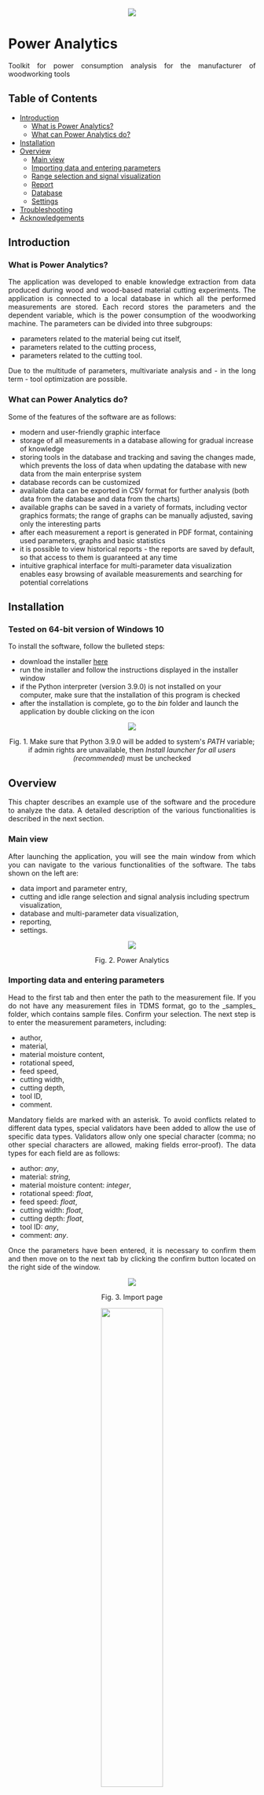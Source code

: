 <br/>
<p align="center"> 
  <img src="images/header.png">
</p>

# Power Analytics

<p align="justify">
Toolkit for power consumption analysis for the manufacturer of woodworking tools
</p>

## Table of Contents

- [Introduction](#introduction)
  - [What is Power Analytics?](#what-is-power-analytics)
  - [What can Power Analytics do?](#what-can-power-analytics-do)
- [Installation](#installation)
- [Overview](#overview)
  - [Main view](#main-view)
  - [Importing data and entering parameters](#importing-data-and-entering-parameters)
  - [Range selection and signal visualization](#range-selection-and-signal-visualization)
  - [Report](#report)
  - [Database](#database)
  - [Settings](#settings)
- [Troubleshooting](#troubleshooting)
- [Acknowledgements](#acknowledgements)

## Introduction

### What is Power Analytics?

<p align="justify">
The application was developed to enable knowledge extraction from data produced during wood and wood-based material cutting experiments. The application is connected to a local database in which all the performed measurements are stored. Each record stores the parameters and the dependent variable, which is the power consumption of the woodworking machine. The parameters can be divided into three subgroups:
</p>

- parameters related to the material being cut itself,
- parameters related to the cutting process,
- parameters related to the cutting tool.

<p align="justify">
Due to the multitude of parameters, multivariate analysis and - in the long term - tool optimization are possible.
</p>

### What can Power Analytics do?

<p align="justify">
Some of the features of the software are as follows:
</p>

- modern and user-friendly graphic interface
- storage of all measurements in a database allowing for gradual increase of knowledge
- storing tools in the database and tracking and saving the changes made, which prevents the loss of data when updating the database with new data from the main enterprise system
- database records can be customized
- available data can be exported in CSV format for further analysis (both data from the database and data from the charts)
- available graphs can be saved in a variety of formats, including vector graphics formats; the range of graphs can be manually adjusted, saving only the interesting parts
- after each measurement a report is generated in PDF format, containing used parameters, graphs and basic statistics
- it is possible to view historical reports - the reports are saved by default, so that access to them is guaranteed at any time
- intuitive graphical interface for multi-parameter data visualization enables easy browsing of available measurements and searching for potential correlations

## Installation

### Tested on 64-bit version of Windows 10

<p align="justify">
To install the software, follow the bulleted steps:
</p>

- download the installer [here](https://github.com/daniellechowicz/power-analytics/raw/main/Power%20Analytics.exe)
- run the installer and follow the instructions displayed in the installer window
- if the Python interpreter (version 3.9.0) is not installed on your computer, make sure that the installation of this program is checked
- after the installation is complete, go to the <i>bin</i> folder and launch the application by double clicking on the icon

<p align="center"> 
  <img src="images/path/python.png">
  <p align="center">
    Fig. 1. Make sure that Python 3.9.0 will be added to system's <i>PATH</i> variable; if admin rights are unavailable, then <i>Install launcher for all users (recommended)</i> must be unchecked
  </p>
</p>

## Overview

<p align="justify"> 
This chapter describes an example use of the software and the procedure to analyze the data. A detailed description of the various functionalities is described in the next section.
</p>

### Main view

<p align="justify">
After launching the application, you will see the main window from which you can navigate to the various functionalities of the software. The tabs shown on the left are:
</p>

- data import and parameter entry,
- cutting and idle range selection and signal analysis including spectrum visualization,
- database and multi-parameter data visualization,
- reporting,
- settings.

<p align="center"> 
  <img src="images/gif/main.gif">
  <p align="center">
    Fig. 2. Power Analytics
  </p>
</p>

### Importing data and entering parameters

<p align="justify">
Head to the first tab and then enter the path to the measurement file. If you do not have any measurement files in TDMS format, go to the _samples_ folder, which contains sample files. Confirm your selection. The next step is to enter the measurement parameters, including:
</p>

- author,
- material,
- material moisture content,
- rotational speed,
- feed speed,
- cutting width,
- cutting depth,
- tool ID,
- comment.

<p align="justify">
Mandatory fields are marked with an asterisk. To avoid conflicts related to different data types, special validators have been added to allow the use of specific data types. Validators allow only one special character (comma; no other special characters are allowed, making fields error-proof). The data types for each field are as follows:
</p>

- author: <i>any</i>,
- material: <i>string</i>,
- material moisture content: <i>integer</i>,
- rotational speed: <i>float</i>,
- feed speed: <i>float</i>,
- cutting width: <i>float</i>,
- cutting depth: <i>float</i>,
- tool ID: <i>any</i>,
- comment: <i>any</i>.

<p align="justify"> 
Once the parameters have been entered, it is necessary to confirm them and then move on to the next tab by clicking the confirm button located on the right side of the window.
</p>

<p align="center"> 
  <img src="images/import.png">
  <p align="center">
    Fig. 3. Import page
  </p>
</p>

<p align="center"> 
  <img src="images/parameters.png" width="50%">
  <p align="center">
    Fig. 4. Parameters widget
  </p>
</p>

<p align="justify">
Since many of the parameters are categorical variables, it was necessary to limit the choices (due to the functionality described later in the documentation, which is multiparameter visualization). This includes material, cutting direction, and tool ID. 
</p>

<p align="justify">
The material must first be defined by going to the next window by pressing the <i>Bearbeiten</i> button. By default the software uses capital letters, so the font does not play an important role. After adding material, reset parameters window to refresh database with available materials. When you want to remove some material from the database, open again the window, enter the name of the material you want to remove and then press the <i>Löschen</i> button.
</p>

<p align="center"> 
  <img src="images/edit_materials.png" width="50%">
  <p align="center">
    Fig. 5. Edit materials widget
  </p>
</p>

### Range selection and signal visualization

<p align="justify"> 
The next step required for a correct analysis is to mark the idle and cutting ranges. The main widget consists of three smaller charts. The first chart corresponds to the chart that is used to select the cutting and idle ranges. The second chart corresponds to the idle process, and the third chart, located at the bottom, corresponds to cutting. The graphs are responsive and update as the user makes changes.
</p>

<p align="justify"> 
The green rectangle is for cutting and the red rectangle is for idle process. The rectangles can be moved and stretched as desired. If a range outside the signal is selected, the indexes are assigned accordingly depending on the position of the rectangle (there is an appropriate function that takes care of validating the selected ranges and, in case of incorrect ranges, adjusts them accordingly to the analyzed signal).
</p>

<p align="justify"> 
Check or uncheck the checkbox next to the button, depending on your intention for the analysis. If the checkbox is unchecked, the data will not be added to the database, but you can still generate a report. Once you have made your selection, confirm it by clicking on the button below the graphs.
</p>

<p align="justify"> 
After confirming, a report is generated in the background and you are taken to the next view which is a visualization of the filtered signal. Two more views are available: the raw data visualization and the visualization of the signal transformed to the frequency domain.
</p>

<p align="justify"> 
<b>Tip I:</b> you can zoom in and out by holding down the right mouse button and moving the mouse up and down (increase or decrease the amplitude, respectively) or right and left (increase or decrease the range of the visible window, respectively).
</p>

<p align="justify"> 
<b>Tip II:</b> by pressing the right mouse button on the chart, additional options appear that may be useful to you. The options are as follows:
</p>

- <i>View All</i>
- <i>X Axis</i>
- <i>Y Axis</i>
- <i>Mouse Mode</i>
  - <i>3 Button</i>
  - <i>1 Button</i>
- <i>Plot Options</i>
  - <i>Transforms</i>
    - <i>Power Spectrum (FFT)</i>
    - <i>Log X</i>
    - <i>Log Y</i>
    - <i>dy/dx</i>
    - <i>Y vs. Y'</i>
  - <i>Downsample</i>
  - <i>Average</i>
  - <i>Alpha</i>
  - <i>Grid</i>
  - <i>Points</i>
- <i>Export</i>

<p align="center"> 
  <img src="images/range_selection.png">
  <p align="center">
    Fig. 6. Range selection
  </p>
</p>

<p align="center"> 
  <img src="images/moving_average.png">
  <p align="center">
    Fig. 7. Signal visualization: green - raw data, black - moving average
  </p>
</p>

<p align="center"> 
  <img src="images/raw.png">
  <p align="center">
    Fig. 8. Raw signal visualization
  </p>
</p>

<p align="center"> 
  <img src="images/spectrum.png">
  <p align="center">
    Fig. 9. Spectrum visualization
  </p>
</p>

<p align="center"> 
  <img src="images/export.png" width="50%">
  <p align="center">
    Fig. 10. Export window - both numerical data and graphs in various formats can be exported
  </p>
</p>

### Report

<p align="justify"> 
The software has the functionality of generating reports.Reports are generated automatically (saved in the project folder for later use to open historical reports directly from the database), as well as on user request with saving in a defined folder (appropriate icon in the left sidebar). A sample auto-generated report is shown below.
</p>

<p align="center">
  <img src="images/report_1.png">
  <img src="images/report_2.png">
  <p align="center">
    Fig. 11. Sample auto-generated report
  </p>
</p>

### Database

<p align="justify"> 
Database related functionality is also available to the user. There are three databases in which the following parameters are stored:
</p>

- metadata
  - measurement ID
  - author
  - measurement date
  - material
  - moisture content [%]
  - cutting direction
  - rotational speed [U/min]
  - feed speed [m/min]
  - feed per tooth [mm]
  - cutting speed [m/s]
  - cutting width [mm]
  - cutting depth [mm]
  - mean chip thickness [mm]
  - mean chip length [mm]
  - tool ID
  - classification number
  - strategic business unit
  - tool diameter [mm]
  - tool cutting width [mm]
  - bore diameter [mm]
  - number of wings
  - total number of wings
  - cutting material
  - cutting material quality
  - body material
  - maximum rotational speed [U/min]
  - optimum rotational speed [U/min]
  - rake angle [°]
  - shear angle [°]
  - comments
- statistics
  - idle
    - maximum power consumption [kW]
    - minimum power consumption [kW]
    - median power consumption [kW]
    - mean power consumption [kW]
    - standard deviation of power consumption [kW]
  - cutting
    - maximum power consumption [kW]
    - minimum power consumption [kW]
    - median power consumption [kW]
    - mean power consumption [kW]
    - standard deviation of power consumption [kW]
  - cutting (no idle)
    - mean power consumption [kW]
- materials
  - material ID
  - material

<p align="justify"> 
The first two databases (i.e. <i>metadata</i> and <i>statistics</i>) can be seen in the window under <i>Datenbank</i>. The third database (i.e. <i>materials</i>) is only used in the parameters window.
</p>

<p align="justify"> 
Navigating to the database window displays all the records available in the database. The records can be edited by pressing the <i>Bearbeiten</i> button, or exported in CSV format for further analysis by pressing the <i>Speichern als CSV</i> button. In order to edit a record, it is necessary to enter the ID number of the measurement, as well as to indicate the field you want to edit and to enter a new value. It is also possible to view old reports, which are stored in the folder <i>reports</i> in the project path. To view a report, press the record index on the left.
</p>

<p align="justify"> 
Below is a sample line from the CSV file that resulted from exporting the database:
</p>

```
measurement_id,author,measurement_date,material,moisture_content,cutting_direction,rotational_speed,feed_speed,feed_per_tooth,cutting_speed,cutting_width,cutting_depth,shear_angle,mean_chip_thickness,mean_chip_length,tool_id,classification_number,strategic_business_unit,tool_diameter,tool_cutting_width,bore_diameter,no_of_wings,total_no_of_wings,cutting_material,cutting_material_quality,body_material,n_max,n_opt,rake_angle,comments,report_name,min_idle,max_idle,mean_idle,median_idle,std_idle,min_cutting,max_cutting,mean_cutting,median_cutting,std_cutting,mean_cutting_no_idle
1,NICHT DEFINIERT,29-06-2021 11:07,FAGUS SYLVATICA,0,GEGENLAUF,11575.0,13.9,0.4,75.8,50.0,2.0,90.0,0.051,15.82,L 0000024687 000000 DE 01,WW 230 1,120,125.0,35.0,30.0,3,4,HW,NaN,ST,0.0,0.0,50.0,Keine Kommentare,Report 29-06-2021.pdf,0.16,5.38,2.18,2.1,0.743,1.11,7.14,3.55,3.42,1.014,1.37
```

<p align="center">
  <img src="images/database.png">
  <p align="center">
    Fig. 12. Database
  </p>
</p>

<p align="center">
  <img src="images/edit_database.png" width="50%">
  <p align="center">
    Fig. 13. Database edit
  </p>
</p>

### Multiparameter visualization

<p align="justify"> 
Within the visualization, it is possible to extract knowledge quickly and easily from the data collected in the database. At the bottom of the screen are buttons that are designed in the style of a coordinate system. Categorical variables are placed on the Y axis of the imaginary coordinate system and numerical variables are placed on the X axis. The categorical variables include: 
</p>

- material
- cutting direction
- cutting material
- tool body material

<p align="justify"> 
The numerical variables, on the other hand, include:
</p>

- rotational speed
- feed speed
- feed per tooth
- cutting speed
- cutting width
- cutting depth
- shear angle
- tool diameter
- tool cutting width
- number of wings
- total number of wings
- rake angle
- bore diameter

<p align="justify">
By pressing a given button, the corresponding visualization (according to an imaginary coordinate system) will be displayed.
</p>

<p align="justify">
In the upper right corner of the window you can also see the parameters, which are divided into three groups: material, process and tool. These parameters are taken when entering data in the parameters window. If you want to relate the visualization to other parameters, go to the parameters window and enter different data.
</p>

<p align="justify">
The graph shows all data that matches the parameters entered, as well as the last measurement (always in cyan). As a result of the presence of the last measurement on the graph, you can quickly see how the tool under test performs in relation to other tools.
</p>

<p align="center">
  <img src="images/visualization.png">
  <p align="center">
    Fig. 14. Multiparameter visualization
  </p>
</p>

### Tools

<p align="justify">
Tool-related functionalities allow you to add, edit, and display tools available in the database. The procedures for editing and adding tools are easy to understand, just follow the instructions displayed in the appropriate windows.
</p>

<p align="justify">
Tools are stored in a text file in CSV format. The reason for this was that the customer is unable to provide access to the database, and the only format they can export the data in is CSV format. The customer also wanted that if the CSV file was substituted, all changes that would be made over time would be saved. Therefore, when swapping files, it is necessary to do so through the software function <i>Update</i> located under the <i>Einstellungen</i> tab.
</p>

<p align="justify">
<b>Note I:</b> the columns of the <i>tools.csv</i> must look as follows:
</p>

```
Identnummer;Klassifizierungsnummer;SGE;D;SB;BO;Z;ZGE;QUALITAT;COD;TKQ;NMAX;NOPT;SW;AW
```

<p align="justify">
<b>Note II</b>: remember to avoid special characters inside headers.
</p>

<p align="center">
  <img src="images/edit.png" width="50%">
  <p align="center">
    Fig. 15. Editing tools available in the database
  </p>
</p>

<p align="center">
  <img src="images/add.png" width="50%">
  <p align="center">
    Fig. 16. Adding a new tool
  </p>
</p>

<p align="center">
  <img src="images/show_all.png">
  <p align="center">
    Fig. 17. Overview of the tools available in the database
  </p>
</p>

## Settings

<p align="justify">
The user has access to some software settings. The settings can be accessed from the _Settings_ tab. The settings that can be changed are as follows:
</p>

1. channel name - the name that is given to the measurement file channel name when it is saved (avoid special characters)
2. sampling frequency - the sampling frequency used during the measurement specified in Hz
3. resampling factor - the factor by which the number of samples will be reduced (e.g. for a resampling factor of 10, the original number of samples of 1 MS will be 1 kS)
4. window size - the number of samples from which the moving average is calculated (the larger the window size, the less sensitive to noise and the more generalized the result)
5. idle start index - the default setting for the first measured value of the idle
6. idle stop index - the default setting for the last measured value of the idle
7. cutting start index - the default setting for the first measured value of the cutting
8. cutting stop index - the default setting for the last measured value of the cutting
9. CSV tools filename - the name of the CSV file that will contain the description of the tool parameters

<p align="justify">
<b>Note:</b> every time you change the settings, be sure to reset the app. This is the only way to validate your changes.
</p>

<p align="center">
  <img src="images/settings.png" width="50%">
  <p align="center">
    Fig. 18. Settings
  </p>
</p>

## Troubleshooting

Error logs are saved in the _logs_ folder with the appropriate date. In case of any errors, please send the file to _d.lechowicz@wood-kplus.at_.

## Acknowledgements

The icons used in the software are property of _www.flaticon.com_.

## Copyright
© 2021 Leitz Gmbh & Co. KG All Rights Reserved
